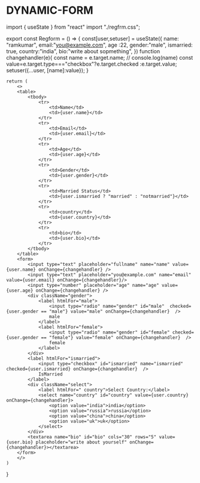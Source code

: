 # DYNAMIC-FORM

import { useState } from "react"
import "./regfrm.css";

export const Regform = () => {
    const[user,setuser] = useState({
        name: "ramkumar",
        email:"you@example.com",
        age :22,
        gender:"male",
        ismarried: true,
        country:"india",
        bio:"write about sopmething",
    })
    function changehandler(e){
        const name = e.target.name;
    // console.log(name)
    const value=e.target.type==="checkbox"?e.target.checked :e.target.value;
    setuser({...user, [name]:value});
    }
    
    return (
        <>
        <table>
            <tbody>
                <tr>
                    <td>Name</td>
                    <td>{user.name}</td>
                </tr>
                <tr>
                    <td>Email</td>
                    <td>{user.email}</td>
                </tr>
                <tr>
                    <td>Age</td>
                    <td>{user.age}</td>
                </tr>
                <tr>
                    <td>Gender</td>
                    <td>{user.gender}</td>
                </tr>
                <tr>
                    <td>Married Status</td>
                    <td>{user.ismarried ? "married" : "notmarried"}</td>
                </tr>
                <tr>
                    <td>country</td>
                    <td>{user.country}</td>
                </tr>
                <tr>
                    <td>bio</td>
                    <td>{user.bio}</td>
                </tr>
            </tbody>
        </table>
        <form>
            <input type="text" placeholder="fullname" name="name" value={user.name} onChange={changehandler} />
            <input type="text" placeholder="you@example.com" name="email"  value={user.email} onChange={changehandler}/>
            <input type="number" placeholder="age" name="age" value={user.age} onChange={changehandler} />
            <div className="gender">
                <label htmlFor="male">
                    <input type="radio" name="gender" id="male"  checked={user.gender == "male"} value="male" onChange={changehandler}  />
                    male
                </label>
                <label htmlFor="female">
                    <input type="radio" name="gender" id="female" checked={user.gender == "female"} value="female" onChange={changehandler}  />
                    female
                </label>
            </div>
            <label htmlFor="ismarried">
                <input type="checkbox" id="ismarried" name="ismarried" checked={user.ismarried} onChange={changehandler}  />
                IsMarried
            </label>
            <div className="select">
                <label htmlFor=" country">Select Country:</label>
                <select name="country" id="country" value={user.country} onChange={changehandler}>
                    <option value="india">india</option>
                    <option value="russia">russia</option>
                    <option value="china">china</option>
                    <option value="uk">uk</option>
                </select>
            </div>
            <textarea name="bio" id="bio" cols="30" rows="5" value={user.bio} placeholder="write about yourself" onChange={changehandler}></textarea>
        </form>
        </>
    )
}

